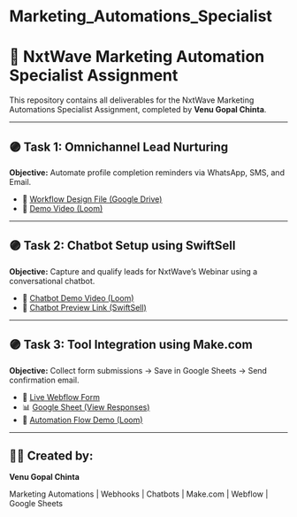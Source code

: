 # Marketing_Automations_Specialist
# 🚀 NxtWave Marketing Automation Specialist Assignment

This repository contains all deliverables for the NxtWave Marketing Automations Specialist Assignment, completed by **Venu Gopal Chinta**.

---

## 🟣 Task 1: Omnichannel Lead Nurturing

**Objective:** Automate profile completion reminders via WhatsApp, SMS, and Email.

- 📁 [Workflow Design File (Google Drive)](https://drive.google.com/file/d/1O9LhORWO_iR-D4061PdWcuc1h347-IvH/view?usp=sharing)
- 🎥 [Demo Video (Loom)](https://www.loom.com/share/15ef7e1c290249c48c97dc76ea399308?sid=d3b95ea7-d2a8-42d3-971a-001160a1cfdf)

---

## 🟣 Task 2: Chatbot Setup using SwiftSell

**Objective:** Capture and qualify leads for NxtWave’s Webinar using a conversational chatbot.

- 🎥 [Chatbot Demo Video (Loom)](https://www.loom.com/share/11722dfa24f74ac0ba55a467f54e2ca2?sid=760fe347-395c-40f5-83e5-91ee62859383)
- 🤖 [Chatbot Preview Link (SwiftSell)](https://app.swiftsell.biz/bots/bot-builder/6249)

---

## 🟣 Task 3: Tool Integration using Make.com

**Objective:** Collect form submissions → Save in Google Sheets → Send confirmation email.

- 🧾 [Live Webflow Form](https://venu-gopals-awesome-site.webflow.io/)
- 📊 [Google Sheet (View Responses)](https://docs.google.com/spreadsheets/d/1G6iA-ardBPC2Mk11Bn0Oy7uRLu47jMTeZhH6T0u1Pws/edit?gid=491217466#gid=491217466)
- 🎥 [Automation Flow Demo (Loom)](https://www.loom.com/share/d12473fd142f42f2a57ab85ae56e0223?sid=e96cc564-be44-4fbd-8a58-6a5cbd4d5cd3)

---

## 👨‍💻 Created by:
**Venu Gopal Chinta**

Marketing Automations | Webhooks | Chatbots | Make.com | Webflow | Google Sheets
